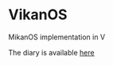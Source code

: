 # VikanOS
MikanOS implementation in V

The diary is available [here](https://github.com/lemoncmd/VikanOS/blob/master/docs/diary.md)
